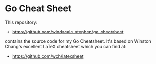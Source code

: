 # Go Cheat Sheet
This repository:
* https://github.com/windscale-stephen/go-cheatsheet

contains the source code for my Go Cheatsheet. It's based on Winston Chang's excellent LaTeX cheatsheet which you can find at:
* https://github.com/wch/latexsheet


